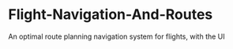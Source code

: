 # Flight-Navigation-And-Routes
An optimal route planning navigation system for flights, with the UI

